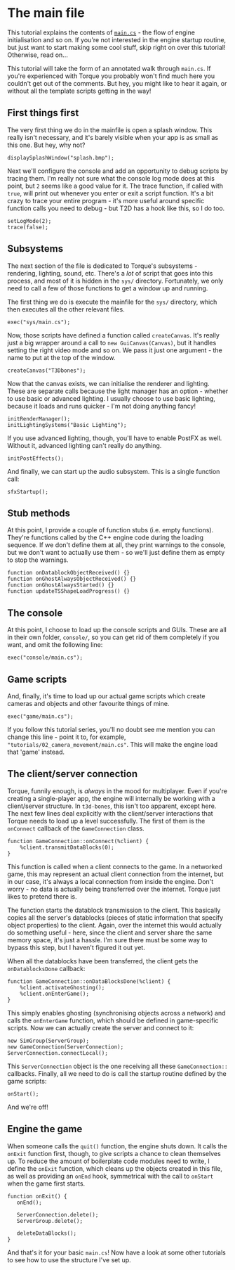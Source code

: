 # The main file

This tutorial explains the contents of [`main.cs`][main.cs] - the flow of engine initialisation and so on.
If you're not interested in the engine startup routine, but just want to start making some cool stuff, skip right on over this tutorial!
Otherwise, read on...

This tutorial will take the form of an annotated walk through `main.cs`.
If you're experienced with Torque you probably won't find much here you couldn't get out of the comments.
But hey, you might like to hear it again, or without all the template scripts getting in the way!

 [main.cs]: ../../main.cs

## First things first

The very first thing we do in the mainfile is open a splash window.
This really isn't necessary, and it's barely visible when your app is as small as this one.
But hey, why not?

    displaySplashWindow("splash.bmp");

Next we'll configure the console and add an opportunity to debug scripts by tracing them.
I'm really not sure what the console log mode does at this point, but `2` seems like a good value for it.
The trace function, if called with `true`, will print out whenever you enter or exit a script function.
It's a bit crazy to trace your entire program - it's more useful around specific function calls you need to debug - but T2D has a hook like this, so I do too.

    setLogMode(2);
    trace(false);

## Subsystems

The next section of the file is dedicated to Torque's subsystems - rendering, lighting, sound, etc.
There's a _lot_ of script that goes into this process, and most of it is hidden in the `sys/` directory.
Fortunately, we only need to call a few of those functions to get a window up and running.

The first thing we do is execute the mainfile for the `sys/` directory, which then executes all the other relevant files.

    exec("sys/main.cs");

Now, those scripts have defined a function called `createCanvas`.
It's really just a big wrapper around a call to `new GuiCanvas(Canvas)`, but it handles setting the right video mode and so on.
We pass it just one argument - the name to put at the top of the window.

    createCanvas("T3Dbones");

Now that the canvas exists, we can initialise the renderer and lighting.
These are separate calls because the light manager has an option - whether to use basic or advanced lighting.
I usually choose to use basic lighting, because it loads and runs quicker - I'm not doing anything fancy!

    initRenderManager();
    initLightingSystems("Basic Lighting"); 

If you use advanced lighting, though, you'll have to enable PostFX as well.
Without it, advanced lighting can't really do anything.

    initPostEffects();

And finally, we can start up the audio subsystem.
This is a single function call:

    sfxStartup();

## Stub methods

At this point, I provide a couple of function stubs (i.e. empty functions).
They're functions called by the C++ engine code during the loading sequence.
If we don't define them at all, they print warnings to the console, but we don't want to actually use them -
so we'll just define them as empty to stop the warnings.

    function onDatablockObjectReceived() {}
    function onGhostAlwaysObjectReceived() {}
    function onGhostAlwaysStarted() {}
    function updateTSShapeLoadProgress() {}

## The console

At this point, I choose to load up the console scripts and GUIs.
These are all in their own folder, `console/`, so you can get rid of them completely if you want, and omit the following line:

    exec("console/main.cs");

## Game scripts

And, finally, it's time to load up our actual game scripts which create cameras and objects and other favourite things of mine.

    exec("game/main.cs");

If you follow this tutorial series, you'll no doubt see me mention you can change this line - point it to, for example, `"tutorials/02_camera_movement/main.cs"`.
This will make the engine load that 'game' instead.

## The client/server connection

Torque, funnily enough, is _always_ in the mood for multiplayer.
Even if you're creating a single-player app, the engine will internally be working with a client/server structure.
In `t3d-bones`, this isn't too apparent, except here.
The next few lines deal explicitly with the client/server interactions that Torque needs to load up a level successfully.
The first of them is the `onConnect` callback of the `GameConnection` class.

    function GameConnection::onConnect(%client) {
        %client.transmitDataBlocks(0);
    }

This function is called when a client connects to the game.
In a networked game, this may represent an actual client connection from the internet, but in our case, it's always a local connection from inside the engine.
Don't worry - no data is actually being transferred over the internet.
Torque just likes to pretend there is.

The function starts the datablock transmission to the client.
This basically copies all the server's datablocks (pieces of static information that specify object properties) to the client.
Again, over the internet this would actually do something useful - here, since the client and server share the same memory space, it's just a hassle.
I'm sure there must be some way to bypass this step, but I haven't figured it out yet.

When all the datablocks have been transferred, the client gets the `onDatablocksDone` callback:

    function GameConnection::onDataBlocksDone(%client) {
        %client.activateGhosting();
        %client.onEnterGame();
    }

This simply enables ghosting (synchronising objects across a network) and calls the `onEnterGame` function, which should be defined in game-specific scripts.
Now we can actually create the server and connect to it:

    new SimGroup(ServerGroup);
    new GameConnection(ServerConnection);
    ServerConnection.connectLocal();

This `ServerConnection` object is the one receiving all these `GameConnection::` callbacks.
Finally, all we need to do is call the startup routine defined by the game scripts:

    onStart();

And we're off!

## Engine the game

When someone calls the `quit()` function, the engine shuts down.
It calls the `onExit` function first, though, to give scripts a chance to clean themselves up.
To reduce the amount of boilerplate code modules need to write, I define the `onExit` function,
which cleans up the objects created in this file, as well as providing an `onEnd` hook, symmetrical with the call to `onStart` when the game first starts.

    function onExit() {
       onEnd();

       ServerConnection.delete();
       ServerGroup.delete();

       deleteDataBlocks();
    }

And that's it for your basic `main.cs`!
Now have a look at some other tutorials to see how to use the structure I've set up.
